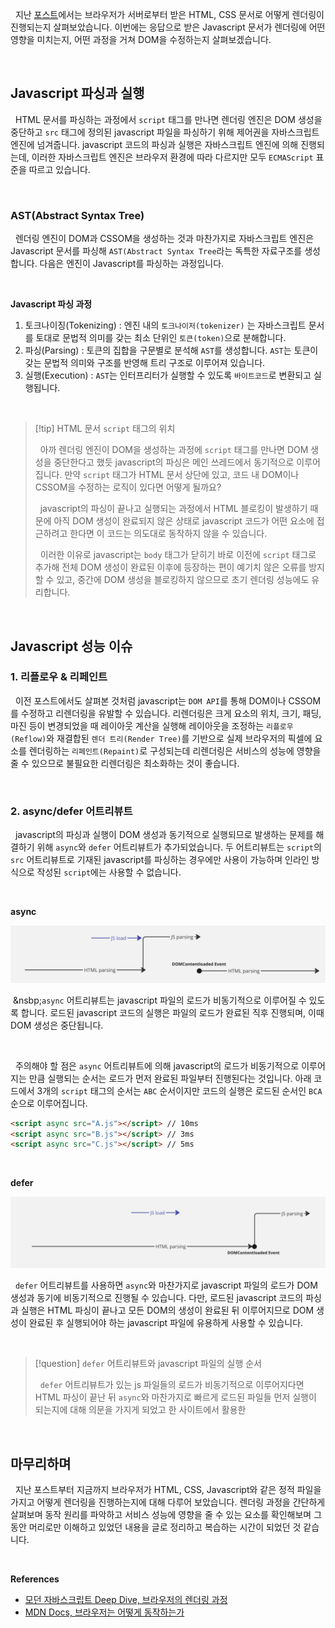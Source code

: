 
&nbsp;&nbsp;지난 [포스트](./브라우저%20렌더링%201.md)에서는 브라우저가 서버로부터 받은 HTML, CSS 문서로 어떻게 렌더링이 진행되는지 살펴보았습니다. 이번에는 응답으로 받은 Javascript 문서가 렌더링에 어떤 영향을 미치는지, 어떤 과정을 거쳐 DOM을 수정하는지 살펴보겠습니다.

<br>

## Javascript 파싱과 실행

&nbsp;&nbsp;HTML 문서를 파싱하는 과정에서 `script` 태그를 만나면 렌더링 엔진은 DOM 생성을 중단하고 `src` 태그에 정의된 javascript 파일을 파싱하기 위해 제어권을 자바스크립트 엔진에 넘겨줍니다. javascript 코드의 파싱과 실행은 자바스크립트 엔진에 의해 진행되는데, 이러한 자바스크립트 엔진은 브라우저 환경에 따라 다르지만 모두 `ECMAScript` 표준을 따르고 있습니다.

<br>

### AST(Abstract Syntax Tree)

&nbsp;&nbsp;렌더링 엔진이 DOM과 CSSOM을 생성하는 것과 마찬가지로 자바스크립트 엔진은 Javascript 문서를 파싱해 `AST(Abstract Syntax Tree`라는 독특한 자료구조를 생성합니다. 다음은 엔진이 Javascript를 파싱하는 과정입니다.

<br>

**Javascript 파싱 과정**

1. 토크나이징(Tokenizing) : 엔진 내의 `토크나이저(tokenizer)` 는 자바스크립트 문서를 토대로 문법적 의미를 갖는 최소 단위인 `토큰(token)`으로 분해합니다.
2. 파싱(Parsing) : 토큰의 집합을 구문별로 분석해 `AST`를 생성합니다. `AST`는 토큰이 갖는 문법적 의미와 구조를 반영해 트리 구조로 이루어져 있습니다.
3. 실행(Execution) : `AST`는 인터프리터가 실행할 수 있도록 `바이트코드`로 변환되고 실행됩니다.

<br>

>[!tip]  HTML 문서  `script` 태그의 위치
>
>&nbsp;&nbsp;아까 렌더링 엔진이 DOM을 생성하는 과정에 `script` 태그를 만나면 DOM 생성을 중단한다고 했듯 javascript의 파싱은 메인 쓰레드에서 동기적으로 이루어집니다. 만약 `script` 태그가 HTML 문서 상단에 있고, 코드 내 DOM이나 CSSOM을 수정하는 로직이 있다면 어떻게 될까요?
>
>&nbsp;&nbsp;javascript의 파싱이 끝나고 실행되는 과정에서 HTML 블로킹이 발생하기 때문에 아직 DOM 생성이 완료되지 않은 상태로 javascript 코드가 어떤 요소에 접근하려고 한다면 이 코드는 의도대로 동작하지 않을 수 있습니다.
>
>&nbsp;&nbsp;이러한 이유로 javascript는 `body` 태그가 닫히기 바로 이전에  `script` 태그로 추가해 전체 DOM 생성이 완료된 이후에 등장하는 편이 예기치 않은 오류를 방지할 수 있고, 중간에 DOM 생성을 블로킹하지 않으므로 초기 렌더링 성능에도 유리합니다.

<br>

## Javascript 성능 이슈

### 1. 리플로우 & 리페인트

&nbsp;&nbsp;이전 포스트에서도 살펴본 것처럼 javascript는 `DOM API`를 통해 DOM이나 CSSOM를 수정하고 리렌더링을 유발할 수 있습니다. 리렌더링은 크게 요소의 위치, 크기, 패딩, 마진 등이 변경되었을 때 레이아웃 계산을 실행해 레이아웃을 조정하는 `리플로우(Reflow)`와 재결합된 `렌더 트리(Render Tree)`를 기반으로 실제 브라우저의 픽셀에 요소를 렌더링하는 `리페인트(Repaint)`로 구성되는데 리렌더링은 서비스의 성능에 영향을 줄 수 있으므로 불필요한 리렌더링은 최소화하는 것이 좋습니다.

<br>

### 2. async/defer 어트리뷰트

&nbsp;&nbsp;javascript의 파싱과 실행이 DOM 생성과 동기적으로 실행되므로 발생하는 문제를 해결하기 위해 `async`와 `defer` 어트리뷰트가 추가되었습니다. 두 어트리뷰트는 `script`의 `src` 어트리뷰트로 기재된 javascript를 파싱하는 경우에만 사용이 가능하며 인라인 방식으로 작성된 `script`에는 사용할 수 없습니다.

<br>

**async**

![async attribute process](../images/async_attribute.png)

&nbsp;&nsbp;`async` 어트리뷰트는 javascript 파일의 로드가 비동기적으로 이루어질 수 있도록 합니다. 로드된 javascript 코드의 실행은 파일의 로드가 완료된 직후 진행되며, 이때 DOM 생성은 중단됩니다.

<br>

&nbsp;&nbsp;주의해야 할 점은 `async` 어트리뷰트에 의해 javascript의 로드가 비동기적으로 이루어지는 만큼 실행되는 순서는 로드가 먼저 완료된 파일부터 진행된다는 것입니다. 아래 코드에서 3개의 `script` 태그의 순서는 `ABC` 순서이지만 코드의 실행은 로드된 순서인 `BCA` 순으로 이루어집니다.

```html
<script async src="A.js"></script> // 10ms
<script async src="B.js"></script> // 3ms
<script async src="C.js"></script> // 5ms
```

<br>

**defer**

![async attribute process](../images/defer_attribute.png)

&nbsp;&nbsp;`defer` 어트리뷰트를 사용하면 `async`와 마찬가지로 javascript 파일의 로드가 DOM 생성과 동기에 비동기적으로 진행될 수 있습니다. 다만, 로드된 javascript 코드의 파싱과 실행은 HTML 파싱이 끝나고 모든 DOM의 생성이 완료된 뒤 이루어지므로 DOM 생성이 완료된 후 실행되어야 하는 javascript 파일에 유용하게 사용할 수 있습니다.

<br>

>[!question] `defer` 어트리뷰트와 javascript 파일의 실행 순서
>
>&nbsp;&nbsp;`defer` 어트리뷰트가 있는 js 파일들의 로드가 비동기적으로 이루어지다면  HTML 파싱이 끝난 뒤 `async`와 마찬가지로 빠르게 로드된 파일들 먼저 실행이 되는지에 대해 의문을 가지게 되었고 한 사이트에서 활용한 

<br>

## 마무리하며

&nbsp;&nbsp;지난 포스트부터 지금까지 브라우저가 HTML, CSS, Javascript와 같은 정적 파일을 가지고 어떻게 렌더링을 진행하는지에 대해 다루어 보았습니다. 렌더링 과정을 간단하게 살펴보며 동작 원리를 파악하고 서비스 성능에 영향을 줄 수 있는 요소를 확인해보며 그동안 머리로만 이해하고 있었던 내용을 글로 정리하고 복습하는 시간이 되었던 것 같습니다.

<br>

**References**
- [모던 자바스크립트 Deep Dive, 브라우저의 렌더링 과정](https://m.yes24.com/Goods/Detail/92742567)
- [MDN Docs, 브라우저는 어떻게 동작하는가](https://developer.mozilla.org/ko/docs/Web/Performance/How_browsers_work)
